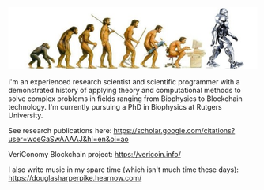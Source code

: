 ![background](https://github.com/effectsToCause/effectsToCause/blob/master/evo.jpeg)

I'm an experienced research scientist and scientific programmer with a demonstrated history of applying theory and computational methods to solve complex problems in fields ranging from Biophysics to Blockchain technology. I'm currently pursuing a PhD in Biophysics at Rutgers University.

See research publications here: https://scholar.google.com/citations?user=wceGaSwAAAAJ&hl=en&oi=ao

VeriConomy Blockchain project: https://vericoin.info/

I also write music in my spare time (which isn't much time these days):  https://douglasharperpike.hearnow.com/

